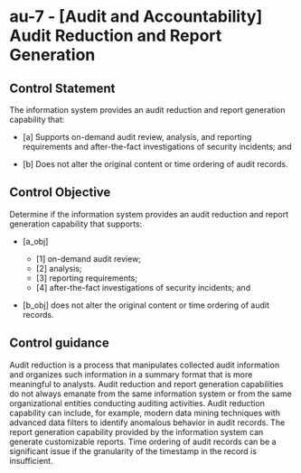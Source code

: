 # au-7 - \[Audit and Accountability\] Audit Reduction and Report Generation

## Control Statement

The information system provides an audit reduction and report generation capability that:

- \[a\] Supports on-demand audit review, analysis, and reporting requirements and after-the-fact investigations of security incidents; and

- \[b\] Does not alter the original content or time ordering of audit records.

## Control Objective

Determine if the information system provides an audit reduction and report generation capability that supports:

- \[a_obj\]

  - \[1\] on-demand audit review;
  - \[2\] analysis;
  - \[3\] reporting requirements;
  - \[4\] after-the-fact investigations of security incidents; and

- \[b_obj\] does not alter the original content or time ordering of audit records.

## Control guidance

Audit reduction is a process that manipulates collected audit information and organizes such information in a summary format that is more meaningful to analysts. Audit reduction and report generation capabilities do not always emanate from the same information system or from the same organizational entities conducting auditing activities. Audit reduction capability can include, for example, modern data mining techniques with advanced data filters to identify anomalous behavior in audit records. The report generation capability provided by the information system can generate customizable reports. Time ordering of audit records can be a significant issue if the granularity of the timestamp in the record is insufficient.
